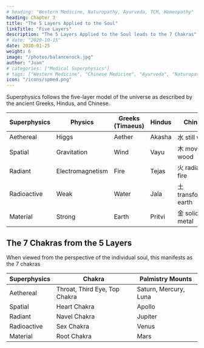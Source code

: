 ```yaml
---
# heading: "Western Medicine, Naturopathy, Ayurveda, TCM, Homeopathy"
heading: Chapter 3
title: "The 5 Layers Applied to the Soul"
linkTitle: "Five Layers"
description: "The 5 Layers Applied to the Soul leads to the 7 Chakras"
# date: "2020-10-15"
date: 2020-01-25
weight: 6
image: "/photos/balancerock.jpg"
author: "Juan"
# categories: ["Medical Superphysics"]
# tags: ["Western Medicine", "Chinese Medicine", "Ayurveda", "Naturopathy", "Homeopathy"]
icon: "/icons/spmed.png"
---
```




Superphysics follows the five-layer model of the universe as described by the ancient Greeks, Hindus, and Chinese. 


Superphysics | Physics | Greeks (Timaeus) | Hindus | Chinese
--- | --- | --- | --- | ---
Aethereal | Higgs | Aether | Akasha | 水 still water 
Spatial | Gravitation | Wind | Vayu |木 moving wood
Radiant | Electromagnetism | Fire | Tejas | 火 radiant fire
Radioactive | Weak | Water | Jala | 土 transforming earth
Material | Strong | Earth | Pritvi | 金 solid metal


## The 7 Chakras from the 5 Layers

When viewed from the perspective of the individual soul, this manifests as the 7 chakras

Superphysics | Chakra | Palmistry Mounts
--- | --- | ---
Aethereal | Throat, Third Eye, Top Chakra | Saturn, Mercury, Luna  
Spatial | Heart Chakra | Apollo
Radiant | Navel Chakra | Jupiter
Radioactive | Sex Chakra | Venus
Material | Root Chakra | Mars



